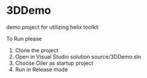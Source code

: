 # 3DDemo
demo project for utilizing helix toolkit

To Run please 
1. Clone the project
2. Open in Visual Studio solution source/3DDemo.sln
3. Choose Oiler as startup project
4. Run in Release mode
